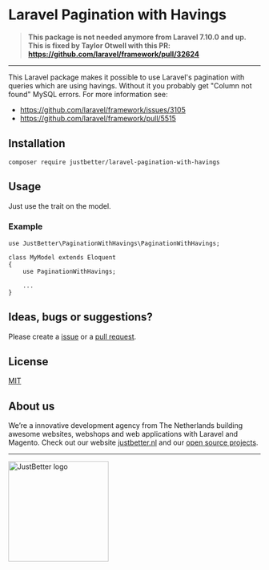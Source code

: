 # Laravel Pagination with Havings

> **This package is not needed anymore from Laravel 7.10.0 and up. This is fixed by Taylor Otwell with this PR: https://github.com/laravel/framework/pull/32624**

---

This Laravel package makes it possible to use Laravel's pagination with queries which are using havings. Without it you probably get "Column not found" MySQL errors. For more information see:

- https://github.com/laravel/framework/issues/3105
- https://github.com/laravel/framework/pull/5515

## Installation

```
composer require justbetter/laravel-pagination-with-havings
```

## Usage

Just use the trait on the model.

### Example

```
use JustBetter\PaginationWithHavings\PaginationWithHavings;

class MyModel extends Eloquent
{
    use PaginationWithHavings;

    ...
}
```

## Ideas, bugs or suggestions?
Please create a [issue](https://github.com/justbetter/laravel-pagination-with-havings/issues) or a [pull request](https://github.com/justbetter/laravel-pagination-with-havings/pulls).

## License
[MIT](LICENSE.md)

## About us
We’re a innovative development agency from The Netherlands building awesome websites, webshops and web applications with Laravel and Magento. Check out our website [justbetter.nl](https://justbetter.nl) and our [open source projects](https://github.com/justbetter).

---

<a href="https://justbetter.nl" title="JustBetter"><img src="https://raw.githubusercontent.com/justbetter/art/master/justbetter-logo.png" width="200px" alt="JustBetter logo"></a>

